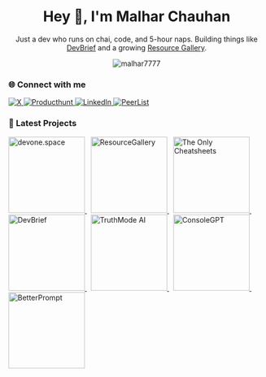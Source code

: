 <h1 align="center">Hey 👋, I'm Malhar Chauhan</h1>
<p align="center">Just a dev who runs on chai, code, and 5-hour naps. Building things like <a href="https://devbrief.xyz" target="_blank">DevBrief</a> and a growing <a href="https://www.resourcegallery.xyz" target="_blank">Resource Gallery</a>.</p>

<p align="center">
  <img src="https://komarev.com/ghpvc/?username=malhar7777&label=Profile%20views&color=0e75b6&style=flat" alt="malhar7777" />
</p>



### 🌐 Connect with me

<p align="left">
  <a href="https://x.com/MrPurrrfect" target="_blank">
    <img src="https://img.shields.io/badge/X-000000.svg?style=for-the-badge&logo=X&logoColor=white" alt="X">
  </a>
  <a href="https://www.producthunt.com/@mrpurrfect" target="_blank">
    <img src="https://img.shields.io/badge/Product%20Hunt-DA552F.svg?style=for-the-badge&logo=Product-Hunt&logoColor=white" alt="Producthunt">
  </a>
  <a href="https://www.linkedin.com/in/malhar-chauhan-539100238/" target="_blank">
    <img src="https://img.shields.io/badge/LinkedIn-0077B5.svg?style=for-the-badge&logo=linkedin&logoColor=white" alt="LinkedIn">
  </a>
  <a href="https://peerlist.io/mrpurrfect" target="_blank">
    <img src="https://img.shields.io/badge/Peerlist-00AA45.svg?style=for-the-badge&logo=Peerlist&logoColor=white" alt="PeerList">
  </a>
</p>



### 🚀 Latest Projects

<p align="left">
    <a href="https://www.devone.space/" target="_blank">
    <img src="https://ik.imagekit.io/zh57cbpyz/ProjectImages/Github%20Badges/github%20badge.png?updatedAt=1750679158795" alt="devone.space" width="150px">
  </a>
  &nbsp;
  <a href="https://www.resourcegallery.xyz" target="_blank">
    <img src="https://ik.imagekit.io/zh57cbpyz/ProjectImages/Github%20Badges/Frame%2032.png?updatedAt=1750081448742" alt="ResourceGallery" width="150px">
  </a>
  &nbsp;
  <a href="https://malharchauhan7.github.io/the-only-cheatsheets/" target="_blank">
    <img src="https://ik.imagekit.io/zh57cbpyz/ProjectImages/Github%20Badges/Frame%2034.png?updatedAt=1750081448692" alt="The Only Cheatsheets" width="150px">
  </a>
  &nbsp;
  <a href="https://www.devbrief.xyz/" target="_blank">
    <img src="https://ik.imagekit.io/zh57cbpyz/ProjectImages/Github%20Badges/Frame%2031-1.png?updatedAt=1750081448730" alt="DevBrief" width="150px">
  </a>
  &nbsp;
  <a href="https://truthmode-ai.lovable.app/" target="_blank">
    <img src="https://ik.imagekit.io/zh57cbpyz/ProjectImages/Github%20Badges/Frame%2037.png?updatedAt=1750081448722" alt="TruthMode AI" width="150px">
  </a>
  &nbsp;
  <a href="https://console-gpt.vercel.app/" target="_blank">
    <img src="https://ik.imagekit.io/zh57cbpyz/ProjectImages/Github%20Badges/Frame%2036.png?updatedAt=1750081448600" alt="ConsoleGPT" width="150px">
  </a>
  &nbsp;
  <a href="https://betterprompt-gen.vercel.app/" target="_blank">
    <img src="https://ik.imagekit.io/zh57cbpyz/ProjectImages/Github%20Badges/Frame%2031.png?updatedAt=1750081448644" alt="BetterPrompt" width="150px">
  </a>
</p>
